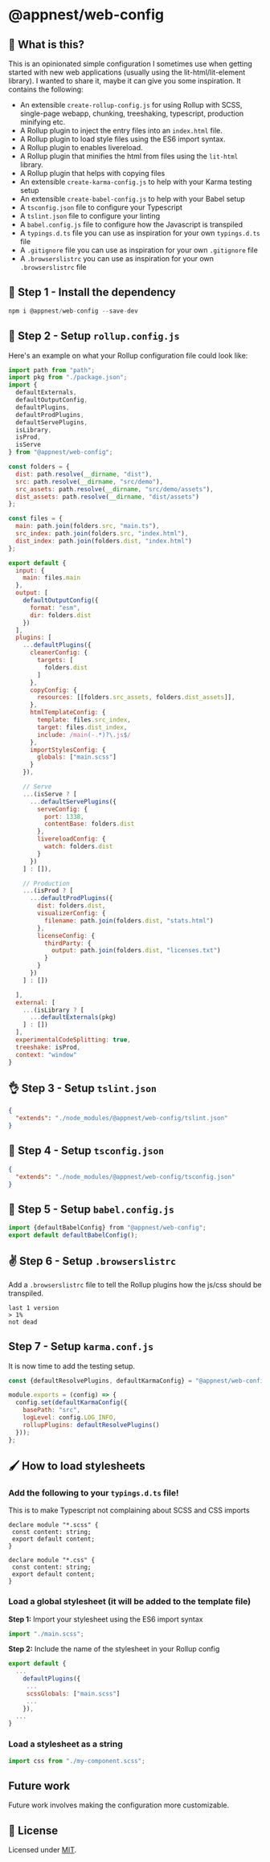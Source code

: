 # @appnest/web-config

## 🤔 What is this?

This is an opinionated simple configuration I sometimes use when getting started with new web applications (usually using the lit-html/lit-element library). I wanted to share it, maybe it can give you some inspiration. It contains the following:

- An extensible `create-rollup-config.js` for using Rollup with SCSS, single-page webapp, chunking, treeshaking, typescript, production minifying etc.
- A Rollup plugin to inject the entry files into an `index.html` file.
- A Rollup plugin to load style files using the ES6 import syntax.
- A Rollup plugin to enables livereload.
- A Rollup plugin that minifies the html from files using the `lit-html` library.
- A Rollup plugin that helps with copying files
- An extensible `create-karma-config.js` to help with your Karma testing setup
- An extensible `create-babel-config.js` to help with your Babel setup
- A `tsconfig.json` file to configure your Typescript
- A `tslint.json` file to configure your linting
- A `babel.config.js` file to configure how the Javascript is transpiled
- A `typings.d.ts` file you can use as inspiration for your own `typings.d.ts` file
- A `.gitignore` file you can use as inspiration for your own `.gitignore` file
- A `.browserslistrc` you can use as inspiration for your own `.browserslistrc` file

## 🎉 Step 1 - Install the dependency

```javascript
npm i @appnest/web-config --save-dev
```

## 💪 Step 2 - Setup `rollup.config.js`

Here's an example on what your Rollup configuration file could look like:

```javascript
import path from "path";
import pkg from "./package.json";
import {
  defaultExternals,
  defaultOutputConfig,
  defaultPlugins,
  defaultProdPlugins,
  defaultServePlugins,
  isLibrary,
  isProd,
  isServe
} from "@appnest/web-config";

const folders = {
  dist: path.resolve(__dirname, "dist"),
  src: path.resolve(__dirname, "src/demo"),
  src_assets: path.resolve(__dirname, "src/demo/assets"),
  dist_assets: path.resolve(__dirname, "dist/assets")
};

const files = {
  main: path.join(folders.src, "main.ts"),
  src_index: path.join(folders.src, "index.html"),
  dist_index: path.join(folders.dist, "index.html")
};

export default {
  input: {
    main: files.main
  },
  output: [
    defaultOutputConfig({
      format: "esm",
      dir: folders.dist
    })
  ],
  plugins: [
    ...defaultPlugins({
      cleanerConfig: {
        targets: [
          folders.dist
        ]
      },
      copyConfig: {
        resources: [[folders.src_assets, folders.dist_assets]],
      },
      htmlTemplateConfig: {
        template: files.src_index,
        target: files.dist_index,
        include: /main(-.*)?\.js$/
      },
      importStylesConfig: {
        globals: ["main.scss"]
      }
    }),

    // Serve
    ...(isServe ? [
      ...defaultServePlugins({
        serveConfig: {
          port: 1338,
          contentBase: folders.dist
        },
        livereloadConfig: {
          watch: folders.dist
        }
      })
    ] : []),

    // Production
    ...(isProd ? [
      ...defaultProdPlugins({
        dist: folders.dist,
        visualizerConfig: {
          filename: path.join(folders.dist, "stats.html")
        },
        licenseConfig: {
          thirdParty: {
            output: path.join(folders.dist, "licenses.txt")
          }
        }
      })
    ] : [])

  ],
  external: [
    ...(isLibrary ? [
      ...defaultExternals(pkg)
    ] : [])
  ],
  experimentalCodeSplitting: true,
  treeshake: isProd,
  context: "window"
}
```

## 👌 Step 3 - Setup `tslint.json`

```json
{
  "extends": "./node_modules/@appnest/web-config/tslint.json"
}
```

## 🤘 Step 4 - Setup `tsconfig.json`

```json
{
  "extends": "./node_modules/@appnest/web-config/tsconfig.json"
}
```

## 👊 Step 5 - Setup `babel.config.js`

```javascript
import {defaultBabelConfig} from "@appnest/web-config";
export default defaultBabelConfig();
```

## ✌️ Step 6 - Setup `.browserslistrc`

Add a `.browserslistrc` file to tell the Rollup plugins how the js/css should be transpiled.

```
last 1 version
> 1%
not dead
```

## Step 7 - Setup `karma.conf.js`

It is now time to add the testing setup.

```javascript
const {defaultResolvePlugins, defaultKarmaConfig} = "@appnest/web-config";

module.exports = (config) => {
  config.set(defaultKarmaConfig({
    basePath: "src",
    logLevel: config.LOG_INFO,
    rollupPlugins: defaultResolvePlugins()
  }));
};
```

## 🖌 How to load stylesheets

### Add the following to your `typings.d.ts` file!

This is to make Typescript not complaining about SCSS and CSS imports

```
declare module "*.scss" {
 const content: string;
 export default content;
}

declare module "*.css" {
 const content: string;
 export default content;
}
```

### Load a global stylesheet (it will be added to the template file)

**Step 1:** Import your stylesheet using the ES6 import syntax

```javascript
import "./main.scss";
```

**Step 2:** Include the name of the stylesheet in your Rollup config

```javascript
export default {
  ...
    defaultPlugins({
     ...
     scssGlobals: ["main.scss"]
     ...
    }),
  ...
}
```

### Load a stylesheet as a string

```javascript
import css from "./my-component.scss";
```

## Future work

Future work involves making the configuration more customizable.

## 🎉 License

Licensed under [MIT](https://opensource.org/licenses/MIT).